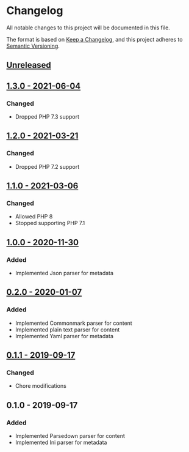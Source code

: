 # Changelog
All notable changes to this project will be documented in this file.

The format is based on [Keep a Changelog](https://keepachangelog.com/en/1.0.0/),
and this project adheres to [Semantic Versioning](https://semver.org/spec/v2.0.0.html).

## [Unreleased](https://github.com/p-seven-v/mrk/compare/1.3.0...master)

## [1.3.0 - 2021-06-04](https://github.com/p-seven-v/mrk/compare/1.2.0...1.3.0)
### Changed
- Dropped PHP 7.3 support

## [1.2.0 - 2021-03-21](https://github.com/p-seven-v/mrk/compare/1.1.0...1.2.0)
### Changed
- Dropped PHP 7.2 support

## [1.1.0 - 2021-03-06](https://github.com/p-seven-v/mrk/compare/1.0.0...1.1.0)
### Changed
- Allowed PHP 8
- Stopped supporting PHP 7.1

## [1.0.0 - 2020-11-30](https://github.com/p-seven-v/mrk/compare/0.2.0...1.0.0)
### Added
- Implemented Json parser for metadata

## [0.2.0 - 2020-01-07](https://github.com/p-seven-v/mrk/compare/0.1.1...0.2.0)
### Added
- Implemented Commonmark parser for content
- Implemented plain text parser for content
- Implemented Yaml parser for metadata

## [0.1.1 - 2019-09-17](https://github.com/p-seven-v/mrk/compare/0.1.0...0.1.1)
### Changed
- Chore modifications

## 0.1.0 - 2019-09-17
### Added
- Implemented Parsedown parser for content
- Implemented Ini parser for metadata

